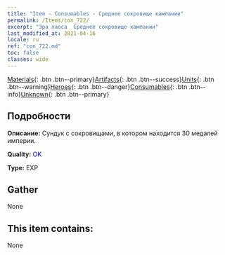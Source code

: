 ```yaml
---
title: "Item - Consumables - Среднее сокровище кампании"
permalink: /Items/con_722/
excerpt: "Эра хаоса  Среднее сокровище кампании"
last_modified_at: 2021-04-16
locale: ru
ref: "con_722.md"
toc: false
classes: wide
---
```

 [Materials](/ru/Items/){: .btn .btn--primary}[Artifacts](/ru/Items/Artifacts/){: .btn .btn--success}[Units](/ru/Items/Units/){: .btn .btn--warning}[Heroes](/ru/Items/Heroes/){: .btn .btn--danger}[Consumables](/ru/Items/Consumables/){: .btn .btn--info}[Unknown](/ru/Items/Unknown/){: .btn .btn--primary}

## Подробности
 **Описание:** Сундук с сокровищами, в котором находится 30 медалей империи.

 **Quality:** <span style="color: #0000CD">OK</span>

 **Type:** EXP

## Gather

  None

## This item contains:

  None

